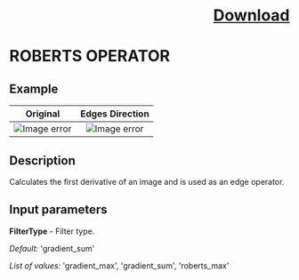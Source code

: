 # <p align="right"><a class="github-button" aria-label="Download ntkme/github-buttons on GitHub" href="https://github.com/Balluff-BVS/halconscripts/raw/master/Filters/Edges/edges_filters.zip" data-icon="octicon-cloud-download">Download</a></p>


ROBERTS OPERATOR
==========

## Example

Original             | Edges Direction
:-------------------------:|:-------------------------:
![Image error](https://github.com/Balluff-BVS/halconscripts/blob/master/Filters/Edges/Roberts/original.png?raw=true)  |  ![Image error](https://github.com/Balluff-BVS/halconscripts/blob/master/Filters/Edges/Roberts/roberts.png?raw=true)

Description
----------

Calculates the first derivative of an image and is used as an edge operator. 

Input parameters
---------------

**FilterType** - Filter type.

*Default:* 'gradient_sum'

*List of values:* 'gradient_max', 'gradient_sum', 'roberts_max'
